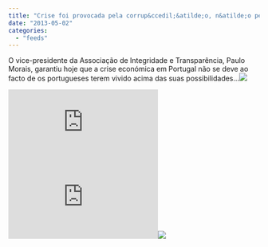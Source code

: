 ```yaml
---
title: "Crise foi provocada pela corrup&ccedil;&atilde;o, n&atilde;o pelos excessos"
date: "2013-05-02"
categories: 
  - "feeds"
---
```


O vice-presidente da Associação de Integridade e Transparência, Paulo Morais, garantiu hoje que a crise económica em Portugal não se deve ao facto de os portugueses terem vivido acima das suas possibilidades...![](images/mf.gif)  
  
[![](http://da.feedsportal.com/r/164876558305/u/49/f/474223/c/32443/s/2b70ef93/a2.img)](http://da.feedsportal.com/r/164876558305/u/49/f/474223/c/32443/s/2b70ef93/a2.htm)![](http://pi.feedsportal.com/r/164876558305/u/49/f/474223/c/32443/s/2b70ef93/a2t.img)![](http://feeds.feedburner.com/~r/DN-Ultimas/~4/kfNj8DczgMo)
